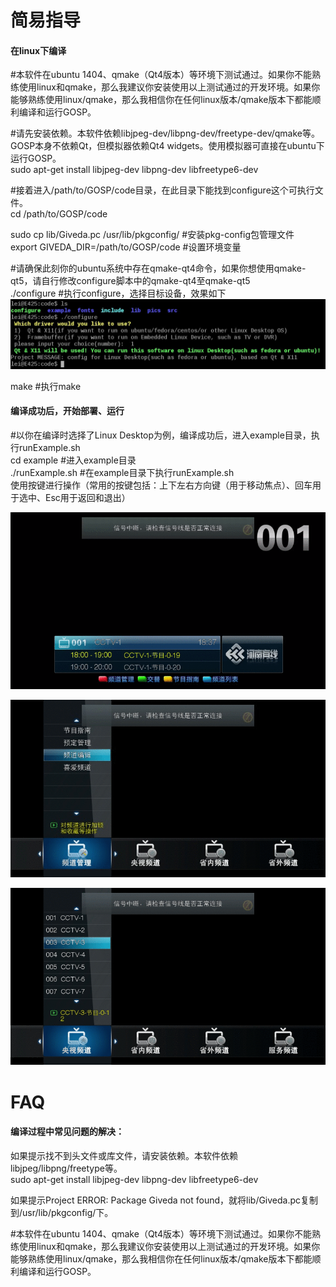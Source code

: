 # 简易指导
#### 在linux下编译   
#本软件在ubuntu 1404、qmake（Qt4版本）等环境下测试通过。如果你不能熟练使用linux和qmake，那么我建议你安装使用以上测试通过的开发环境。如果你能够熟练使用linux/qmake，那么我相信你在任何linux版本/qmake版本下都能顺利编译和运行GOSP。      

#请先安装依赖。本软件依赖libjpeg-dev/libpng-dev/freetype-dev/qmake等。GOSP本身不依赖Qt，但模拟器依赖Qt4 widgets。使用模拟器可直接在ubuntu下运行GOSP。    
sudo apt-get install libjpeg-dev libpng-dev libfreetype6-dev    

#接着进入/path/to/GOSP/code目录，在此目录下能找到configure这个可执行文件。  
cd /path/to/GOSP/code    

sudo cp lib/Giveda.pc /usr/lib/pkgconfig/   #安装pkg-config包管理文件   
export GIVEDA_DIR=/path/to/GOSP/code        #设置环境变量  

#请确保此刻你的ubuntu系统中存在qmake-qt4命令，如果你想使用qmake-qt5，请自行修改configure脚本中的qmake-qt4至qmake-qt5  
./configure    #执行configure，选择目标设备，效果如下    
![Giveda](docs/images/configureResult.jpeg)

make           #执行make  
#### 编译成功后，开始部署、运行   
#以你在编译时选择了Linux Desktop为例，编译成功后，进入example目录，执行runExample.sh   
cd example        #进入example目录  
./runExample.sh   #在example目录下执行runExample.sh  
使用按键进行操作（常用的按键包括：上下左右方向键（用于移动焦点）、回车用于选中、Esc用于返回和退出）  

![在doc/images/目录下](docs/images/DVB_768x432.gif)

![在doc/images/目录下](docs/images/DVB_edit_chnl_768x432.gif)

![在doc/images/目录下](docs/images/DVB_mainMenu_768x432_png.gif)


# FAQ
#### 编译过程中常见问题的解决：   
如果提示找不到头文件或库文件，请安装依赖。本软件依赖libjpeg/libpng/freetype等。  
    sudo apt-get install libjpeg-dev libpng-dev libfreetype6-dev    

如果提示Project ERROR: Package Giveda not found，就将lib/Giveda.pc复制到/usr/lib/pkgconfig/下。  

#本软件在ubuntu 1404、qmake（Qt4版本）等环境下测试通过。如果你不能熟练使用linux和qmake，那么我建议你安装使用以上测试通过的开发环境。如果你能够熟练使用linux/qmake，那么我相信你在任何linux版本/qmake版本下都能顺利编译和运行GOSP。      
